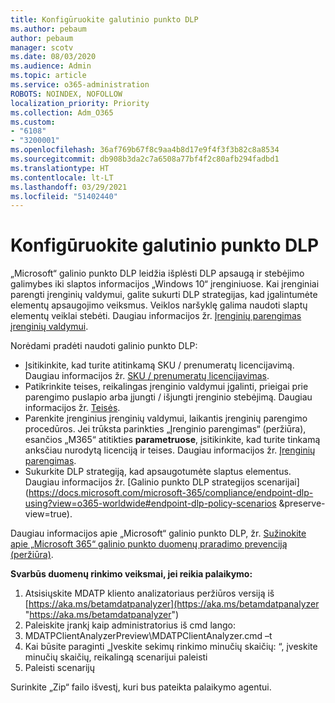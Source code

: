 ```yaml
---
title: Konfigūruokite galutinio punkto DLP
ms.author: pebaum
author: pebaum
manager: scotv
ms.date: 08/03/2020
ms.audience: Admin
ms.topic: article
ms.service: o365-administration
ROBOTS: NOINDEX, NOFOLLOW
localization_priority: Priority
ms.collection: Adm_O365
ms.custom:
- "6108"
- "3200001"
ms.openlocfilehash: 36af769b67f8c9aa4b8d17e9f4f3f3b82c8a8534
ms.sourcegitcommit: db908b3da2c7a6508a77bf4f2c80afb294fadbd1
ms.translationtype: HT
ms.contentlocale: lt-LT
ms.lasthandoff: 03/29/2021
ms.locfileid: "51402440"
---
```

# <a name="configure-endpoint-dlp"></a>Konfigūruokite galutinio punkto DLP

„Microsoft“ galinio punkto DLP leidžia išplėsti DLP apsaugą ir stebėjimo galimybes iki slaptos informacijos „Windows 10“ įrenginiuose. Kai įrenginiai parengti įrenginių valdymui, galite sukurti DLP strategijas, kad įgalintumėte elementų apsaugojimo veiksmus. Veiklos naršyklę galima naudoti slaptų elementų veiklai stebėti. Daugiau informacijos žr. [Įrenginių parengimas įrenginių valdymui](https://docs.microsoft.com/microsoft-365/compliance/endpoint-dlp-getting-started#onboarding-devices-into-device-management).  

Norėdami pradėti naudoti galinio punkto DLP:

- Įsitikinkite, kad turite atitinkamą SKU / prenumeratų licencijavimą. Daugiau informacijos žr. [SKU / prenumeratų licencijavimas](https://docs.microsoft.com/microsoft-365/compliance/endpoint-dlp-getting-started#skusubscriptions-licensing).
- Patikrinkite teises, reikalingas įrenginio valdymui įgalinti, prieigai prie parengimo puslapio arba įjungti / išjungti įrenginio stebėjimą. Daugiau informacijos žr. [Teisės](https://docs.microsoft.com/microsoft-365/compliance/endpoint-dlp-getting-started#permissions).
- Parenkite įrenginius įrenginių valdymui, laikantis įrenginių parengimo procedūros. Jei trūksta parinkties „Įrenginio parengimas“ (peržiūra), esančios „M365“ atitikties  **parametruose**, įsitikinkite, kad turite tinkamą anksčiau nurodytą licenciją ir teises. Daugiau informacijos žr. [Įrenginių parengimas](https://docs.microsoft.com/microsoft-365/compliance/endpoint-dlp-getting-started#onboarding-devices). 
- Sukurkite DLP strategiją, kad apsaugotumėte slaptus elementus. Daugiau informacijos žr. [Galinio punkto DLP strategijos scenarijai](https://docs.microsoft.com/microsoft-365/compliance/endpoint-dlp-using?view=o365-worldwide#endpoint-dlp-policy-scenarios &preserve-view=true).

Daugiau informacijos apie „Microsoft“ galinio punkto DLP, žr. [Sužinokite apie „Microsoft 365“ galinio punkto duomenų praradimo prevenciją (peržiūra)](https://docs.microsoft.com/microsoft-365/compliance/endpoint-dlp-learn-about).

**Svarbūs duomenų rinkimo veiksmai, jei reikia palaikymo:**

1. Atsisiųskite MDATP kliento analizatoriaus peržiūros versiją iš [https://aka.ms/betamdatpanalyzer](https://aka.ms/betamdatpanalyzer "https://aka.ms/betamdatpanalyzer")
2. Paleiskite įrankį kaip administratorius iš cmd lango:
3. MDATPClientAnalyzerPreview\MDATPClientAnalyzer.cmd –t
4. Kai būsite paraginti „Įveskite sekimų rinkimo minučių skaičių: “, įveskite minučių skaičių, reikalingą scenarijui paleisti
5. Paleisti scenarijų

Surinkite „Zip“ failo išvestį, kuri bus pateikta palaikymo agentui.

